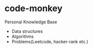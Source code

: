 # code-monkey

Personal Knowledge Base

 - Data structures
 - Algorithms
 - Problems(Leetcode, hacker-rank etc.)
